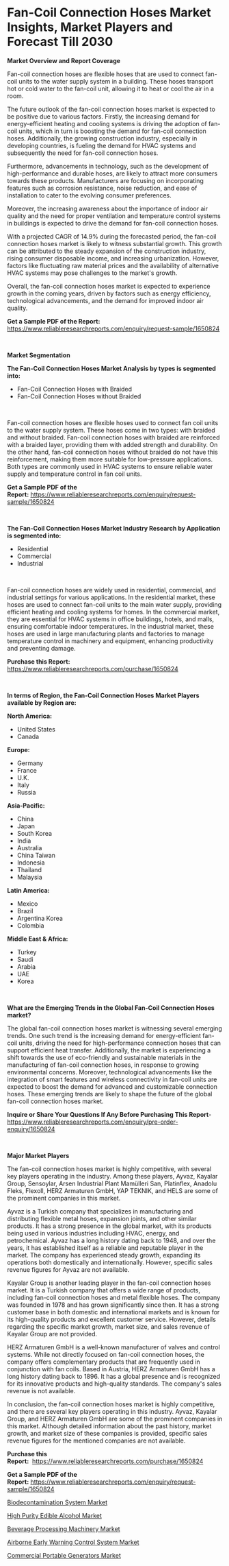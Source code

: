 <p><h1>Fan-Coil Connection Hoses Market Insights, Market Players and Forecast Till 2030</h1></p><p><strong>Market Overview and Report Coverage</strong></p>
<p><p>Fan-coil connection hoses are flexible hoses that are used to connect fan-coil units to the water supply system in a building. These hoses transport hot or cold water to the fan-coil unit, allowing it to heat or cool the air in a room.</p><p>The future outlook of the fan-coil connection hoses market is expected to be positive due to various factors. Firstly, the increasing demand for energy-efficient heating and cooling systems is driving the adoption of fan-coil units, which in turn is boosting the demand for fan-coil connection hoses. Additionally, the growing construction industry, especially in developing countries, is fueling the demand for HVAC systems and subsequently the need for fan-coil connection hoses.</p><p>Furthermore, advancements in technology, such as the development of high-performance and durable hoses, are likely to attract more consumers towards these products. Manufacturers are focusing on incorporating features such as corrosion resistance, noise reduction, and ease of installation to cater to the evolving consumer preferences.</p><p>Moreover, the increasing awareness about the importance of indoor air quality and the need for proper ventilation and temperature control systems in buildings is expected to drive the demand for fan-coil connection hoses.</p><p>With a projected CAGR of 14.9% during the forecasted period, the fan-coil connection hoses market is likely to witness substantial growth. This growth can be attributed to the steady expansion of the construction industry, rising consumer disposable income, and increasing urbanization. However, factors like fluctuating raw material prices and the availability of alternative HVAC systems may pose challenges to the market's growth.</p><p>Overall, the fan-coil connection hoses market is expected to experience growth in the coming years, driven by factors such as energy efficiency, technological advancements, and the demand for improved indoor air quality.</p></p>
<p><strong>Get a Sample PDF of the Report:</strong> <a href="https://www.reliableresearchreports.com/enquiry/request-sample/1650824">https://www.reliableresearchreports.com/enquiry/request-sample/1650824</a></p>
<p>&nbsp;</p>
<p><strong>Market Segmentation</strong></p>
<p><strong>The Fan-Coil Connection Hoses Market Analysis by types is segmented into:</strong></p>
<p><ul><li>Fan-Coil Connection Hoses with Braided</li><li>Fan-Coil Connection Hoses without Braided</li></ul></p>
<p>&nbsp;</p>
<p><p>Fan-coil connection hoses are flexible hoses used to connect fan coil units to the water supply system. These hoses come in two types: with braided and without braided. Fan-coil connection hoses with braided are reinforced with a braided layer, providing them with added strength and durability. On the other hand, fan-coil connection hoses without braided do not have this reinforcement, making them more suitable for low-pressure applications. Both types are commonly used in HVAC systems to ensure reliable water supply and temperature control in fan coil units.</p></p>
<p><strong>Get a Sample PDF of the Report:</strong>&nbsp;<a href="https://www.reliableresearchreports.com/enquiry/request-sample/1650824">https://www.reliableresearchreports.com/enquiry/request-sample/1650824</a></p>
<p>&nbsp;</p>
<p><strong>The Fan-Coil Connection Hoses Market Industry Research by Application is segmented into:</strong></p>
<p><ul><li>Residential</li><li>Commercial</li><li>Industrial</li></ul></p>
<p>&nbsp;</p>
<p><p>Fan-coil connection hoses are widely used in residential, commercial, and industrial settings for various applications. In the residential market, these hoses are used to connect fan-coil units to the main water supply, providing efficient heating and cooling systems for homes. In the commercial market, they are essential for HVAC systems in office buildings, hotels, and malls, ensuring comfortable indoor temperatures. In the industrial market, these hoses are used in large manufacturing plants and factories to manage temperature control in machinery and equipment, enhancing productivity and preventing damage.</p></p>
<p><strong>Purchase this Report:</strong>&nbsp; <a href="https://www.reliableresearchreports.com/purchase/1650824">https://www.reliableresearchreports.com/purchase/1650824</a></p>
<p>&nbsp;</p>
<p><strong>In terms of Region, the Fan-Coil Connection Hoses Market Players available by Region are:</strong></p>
<p>
    <p> <strong> North America: </strong>
        <ul>
            <li>United States</li>
            <li>Canada</li>
        </ul>
        </p> 
    <p> <strong> Europe: </strong>
        <ul>
            <li>Germany</li>
            <li>France</li>
            <li>U.K.</li>
            <li>Italy</li>
            <li>Russia</li>
        </ul>
        </p> 
    <p> <strong> Asia-Pacific: </strong>
        <ul>
            <li>China</li>
            <li>Japan</li>
            <li>South Korea</li>
            <li>India</li>
            <li>Australia</li>
            <li>China Taiwan</li>
            <li>Indonesia</li>
            <li>Thailand</li>
            <li>Malaysia</li>
        </ul>
        </p> 
    <p> <strong> Latin America: </strong>
        <ul>
            <li>Mexico</li>
            <li>Brazil</li>
            <li>Argentina Korea</li>
            <li>Colombia</li>
        </ul>
        </p> 
    <p> <strong> Middle East & Africa: </strong>
        <ul>
            <li>Turkey</li>
            <li>Saudi</li>
            <li>Arabia</li>
            <li>UAE</li>
            <li>Korea</li>
        </ul>
    </p>
    </p>
<p>&nbsp;</p>
<p><strong>What are the Emerging Trends in the Global Fan-Coil Connection Hoses market?</strong></p>
<p><p>The global fan-coil connection hoses market is witnessing several emerging trends. One such trend is the increasing demand for energy-efficient fan-coil units, driving the need for high-performance connection hoses that can support efficient heat transfer. Additionally, the market is experiencing a shift towards the use of eco-friendly and sustainable materials in the manufacturing of fan-coil connection hoses, in response to growing environmental concerns. Moreover, technological advancements like the integration of smart features and wireless connectivity in fan-coil units are expected to boost the demand for advanced and customizable connection hoses. These emerging trends are likely to shape the future of the global fan-coil connection hoses market.</p></p>
<p><strong>Inquire or Share Your Questions If Any Before Purchasing This Report</strong>- <a href="https://www.reliableresearchreports.com/enquiry/pre-order-enquiry/1650824">https://www.reliableresearchreports.com/enquiry/pre-order-enquiry/1650824</a></p>
<p>&nbsp;</p>
<p><strong>Major Market Players</strong></p>
<p><p>The fan-coil connection hoses market is highly competitive, with several key players operating in the industry. Among these players, Ayvaz, Kayalar Group, Sensoylar, Arsen Industrial Plant Mamülleri San, Platinflex, Anadolu Fleks, Flexoll, HERZ Armaturen GmbH, YAP TEKNIK, and HELS are some of the prominent companies in this market.</p><p>Ayvaz is a Turkish company that specializes in manufacturing and distributing flexible metal hoses, expansion joints, and other similar products. It has a strong presence in the global market, with its products being used in various industries including HVAC, energy, and petrochemical. Ayvaz has a long history dating back to 1948, and over the years, it has established itself as a reliable and reputable player in the market. The company has experienced steady growth, expanding its operations both domestically and internationally. However, specific sales revenue figures for Ayvaz are not available.</p><p>Kayalar Group is another leading player in the fan-coil connection hoses market. It is a Turkish company that offers a wide range of products, including fan-coil connection hoses and metal flexible hoses. The company was founded in 1978 and has grown significantly since then. It has a strong customer base in both domestic and international markets and is known for its high-quality products and excellent customer service. However, details regarding the specific market growth, market size, and sales revenue of Kayalar Group are not provided.</p><p>HERZ Armaturen GmbH is a well-known manufacturer of valves and control systems. While not directly focused on fan-coil connection hoses, the company offers complementary products that are frequently used in conjunction with fan coils. Based in Austria, HERZ Armaturen GmbH has a long history dating back to 1896. It has a global presence and is recognized for its innovative products and high-quality standards. The company's sales revenue is not available.</p><p>In conclusion, the fan-coil connection hoses market is highly competitive, and there are several key players operating in this industry. Ayvaz, Kayalar Group, and HERZ Armaturen GmbH are some of the prominent companies in this market. Although detailed information about the past history, market growth, and market size of these companies is provided, specific sales revenue figures for the mentioned companies are not available.</p></p>
<p><strong>Purchase this Report:</strong>&nbsp;&nbsp;<a href="https://www.reliableresearchreports.com/purchase/1650824">https://www.reliableresearchreports.com/purchase/1650824</a></p>
<p></p>
<p><strong>Get a Sample PDF of the Report:</strong>&nbsp;<a href="https://www.reliableresearchreports.com/enquiry/request-sample/1650824">https://www.reliableresearchreports.com/enquiry/request-sample/1650824</a></p>
<p><p><a href="https://medium.com/@irmaabshire/biodecontamination-system-market-size-growth-forecast-2023-2030-901e3fafc472">Biodecontamination System Market</a></p><p><a href="https://github.com/mabutironaldo/Market-Research-Report-List-1/blob/main/high-purity-edible-alcohol-market.md">High Purity Edible Alcohol Market</a></p><p><a href="https://medium.com/@drakecorwin2023/beverage-processing-machinery-market-size-growth-forecast-2023-2030-457dd2f9b6ce">Beverage Processing Machinery Market</a></p><p><a href="https://github.com/lbird53714/Market-Research-Report-List-1/blob/main/airborne-early-warning-control-system-market.md">Airborne Early Warning Control System Market</a></p><p><a href="https://www.linkedin.com/pulse/commercial-portable-generators-market-insights-players-okade/">Commercial Portable Generators Market</a></p></p>